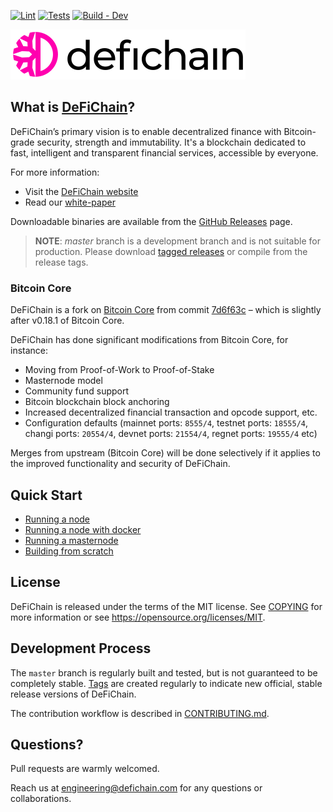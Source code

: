 [![Lint](https://github.com/DeFiCh/ain/actions/workflows/lint.yaml/badge.svg)](https://github.com/DeFiCh/ain/actions/workflows/lint.yaml)
[![Tests](https://github.com/DeFiCh/ain/actions/workflows/tests-e2e.yaml/badge.svg)](https://github.com/DeFiCh/ain/actions/workflows/tests-e2e.yaml)
[![Build - Dev](https://github.com/DeFiCh/ain/actions/workflows/build-dev.yaml/badge.svg)](https://github.com/DeFiCh/ain/actions/workflows/build-dev.yaml)

![DeFiChain Logo](doc/img/defichain-logo.svg)

## What is [DeFiChain](https://defichain.com)?

DeFiChain’s primary vision is to enable decentralized finance with Bitcoin-grade security, strength and immutability.
It's a blockchain dedicated to fast, intelligent and transparent financial services, accessible by everyone.

For more information:

- Visit the [DeFiChain website](https://defichain.com)
- Read our [white-paper](https://defichain.com/white-paper/)

Downloadable binaries are available from the [GitHub Releases](https://github.com/DeFiCh/ain/releases) page.

> **NOTE**: _master_ branch is a development branch and is not suitable for production. Please download [tagged releases](https://github.com/DeFiCh/ain/releases) or compile from the release tags.

### Bitcoin Core

DeFiChain is a fork on [Bitcoin Core](https://github.com/bitcoin/bitcoin) from
commit [7d6f63c](https://github.com/bitcoin/bitcoin/commit/7d6f63cc2c2b9c4f07a43619eef0b7314474fffd) – which is slightly
after v0.18.1 of Bitcoin Core.

DeFiChain has done significant modifications from Bitcoin Core, for instance:

- Moving from Proof-of-Work to Proof-of-Stake
- Masternode model
- Community fund support
- Bitcoin blockchain block anchoring
- Increased decentralized financial transaction and opcode support, etc.
- Configuration defaults (mainnet ports: `8555/4`, testnet ports: `18555/4`, changi ports: `20554/4`, devnet ports: `21554/4`, regnet ports: `19555/4` etc)

Merges from upstream (Bitcoin Core) will be done selectively if it applies to the improved functionality and security of
DeFiChain.

## Quick Start

- [Running a node](./doc/setup-nodes.md)
- [Running a node with docker](./doc/setup-nodes-docker.md)
- [Running a masternode](./doc/setup-masternodes.md)
- [Building from scratch](./doc/build-quick.md)

## License

DeFiChain is released under the terms of the MIT license. See [COPYING](COPYING) for more information or
see https://opensource.org/licenses/MIT.

## Development Process

The `master` branch is regularly built and tested, but is not guaranteed to be completely
stable. [Tags](https://github.com/DeFiCh/ain/tags) are created regularly to indicate new official, stable release
versions of DeFiChain.

The contribution workflow is described in [CONTRIBUTING.md](CONTRIBUTING.md).

## Questions?

Pull requests are warmly welcomed.

Reach us at [engineering@defichain.com](mailto:engineering@defichain.com) for any questions or collaborations.
